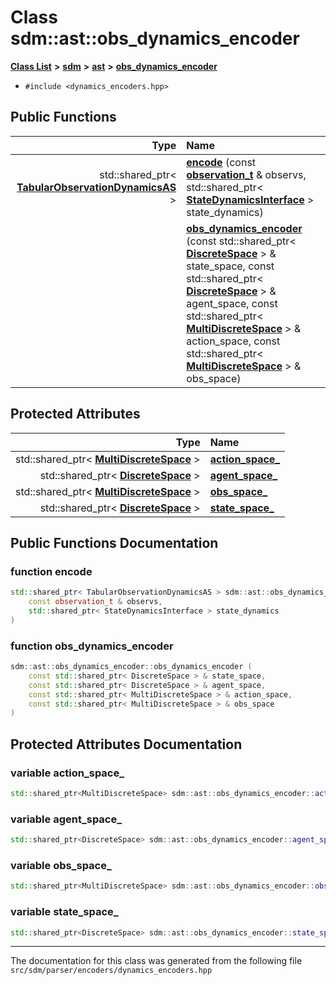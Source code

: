 
# Class sdm::ast::obs\_dynamics\_encoder

<link rel="stylesheet" href="https://cdnjs.cloudflare.com/ajax/libs/KaTeX/0.5.1/katex.min.css">
<link rel="stylesheet" href="https://cdn.jsdelivr.net/github-markdown-css/2.2.1/github-markdown.css"/>



[**Class List**](annotated.md) **>** [**sdm**](namespacesdm.md) **>** [**ast**](namespacesdm_1_1ast.md) **>** [**obs\_dynamics\_encoder**](classsdm_1_1ast_1_1obs__dynamics__encoder.md)





* `#include <dynamics_encoders.hpp>`















## Public Functions

| Type | Name |
| ---: | :--- |
|  std::shared\_ptr&lt; [**TabularObservationDynamicsAS**](classsdm_1_1TabularObservationDynamicsAS.md) &gt; | [**encode**](classsdm_1_1ast_1_1obs__dynamics__encoder.md#function-encode) (const [**observation\_t**](namespacesdm_1_1ast.md#typedef-observation-t) & observs, std::shared\_ptr&lt; [**StateDynamicsInterface**](classsdm_1_1StateDynamicsInterface.md) &gt; state\_dynamics) <br> |
|   | [**obs\_dynamics\_encoder**](classsdm_1_1ast_1_1obs__dynamics__encoder.md#function-obs-dynamics-encoder) (const std::shared\_ptr&lt; [**DiscreteSpace**](classsdm_1_1DiscreteSpace.md) &gt; & state\_space, const std::shared\_ptr&lt; [**DiscreteSpace**](classsdm_1_1DiscreteSpace.md) &gt; & agent\_space, const std::shared\_ptr&lt; [**MultiDiscreteSpace**](classsdm_1_1MultiDiscreteSpace.md) &gt; & action\_space, const std::shared\_ptr&lt; [**MultiDiscreteSpace**](classsdm_1_1MultiDiscreteSpace.md) &gt; & obs\_space) <br> |




## Protected Attributes

| Type | Name |
| ---: | :--- |
|  std::shared\_ptr&lt; [**MultiDiscreteSpace**](classsdm_1_1MultiDiscreteSpace.md) &gt; | [**action\_space\_**](classsdm_1_1ast_1_1obs__dynamics__encoder.md#variable-action-space-)  <br> |
|  std::shared\_ptr&lt; [**DiscreteSpace**](classsdm_1_1DiscreteSpace.md) &gt; | [**agent\_space\_**](classsdm_1_1ast_1_1obs__dynamics__encoder.md#variable-agent-space-)  <br> |
|  std::shared\_ptr&lt; [**MultiDiscreteSpace**](classsdm_1_1MultiDiscreteSpace.md) &gt; | [**obs\_space\_**](classsdm_1_1ast_1_1obs__dynamics__encoder.md#variable-obs-space-)  <br> |
|  std::shared\_ptr&lt; [**DiscreteSpace**](classsdm_1_1DiscreteSpace.md) &gt; | [**state\_space\_**](classsdm_1_1ast_1_1obs__dynamics__encoder.md#variable-state-space-)  <br> |




## Public Functions Documentation


### function encode 


```cpp
std::shared_ptr< TabularObservationDynamicsAS > sdm::ast::obs_dynamics_encoder::encode (
    const observation_t & observs,
    std::shared_ptr< StateDynamicsInterface > state_dynamics
) 
```



### function obs\_dynamics\_encoder 


```cpp
sdm::ast::obs_dynamics_encoder::obs_dynamics_encoder (
    const std::shared_ptr< DiscreteSpace > & state_space,
    const std::shared_ptr< DiscreteSpace > & agent_space,
    const std::shared_ptr< MultiDiscreteSpace > & action_space,
    const std::shared_ptr< MultiDiscreteSpace > & obs_space
) 
```


## Protected Attributes Documentation


### variable action\_space\_ 


```cpp
std::shared_ptr<MultiDiscreteSpace> sdm::ast::obs_dynamics_encoder::action_space_;
```



### variable agent\_space\_ 


```cpp
std::shared_ptr<DiscreteSpace> sdm::ast::obs_dynamics_encoder::agent_space_;
```



### variable obs\_space\_ 


```cpp
std::shared_ptr<MultiDiscreteSpace> sdm::ast::obs_dynamics_encoder::obs_space_;
```



### variable state\_space\_ 


```cpp
std::shared_ptr<DiscreteSpace> sdm::ast::obs_dynamics_encoder::state_space_;
```



------------------------------
The documentation for this class was generated from the following file `src/sdm/parser/encoders/dynamics_encoders.hpp`